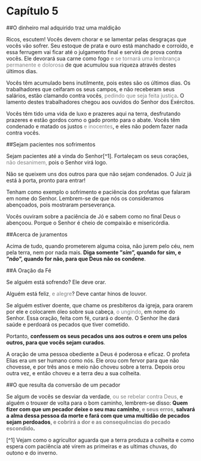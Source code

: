 # Capítulo 5

##O dinheiro mal adquirido traz uma maldição

Ricos, escutem! Vocês devem chorar e se lamentar pelas desgraças que vocês vão sofrer. Seu estoque de prata e ouro está manchado e corroído, e essa ferrugem vai ficar até o julgamento final e servirá de prova contra vocês. Ele devorará sua carne como fogo <font color="gray">e se tornará uma lembrança permanente e dolorosa</font> de que acumulou sua riqueza através destes últimos dias.

Vocês têm acumulado bens inutilmente, pois estes são os últimos dias. Os trabalhadores que ceifaram os seus campos, e não receberam seus salários, estão clamando contra vocês<font color="gray">, pedindo que seja feita justiça</font>. O lamento destes trabalhadores chegou aos ouvidos do Senhor dos Exércitos.

Vocês têm tido uma vida de luxo e prazeres aqui na terra, desfrutando prazeres e estão gordos como o gado pronto para o abate. Vocês têm condenado e matado os justos <font color="gray">e inocentes</font>, e eles não podem fazer nada contra vocês.

##Sejam pacientes nos sofrimentos

Sejam pacientes até a vinda do Senhor[^1]. Fortaleçam os seus corações, <font color="gray">não desanimem,</font> pois o Senhor virá logo.

Não se queixem uns dos outros para que não sejam condenados. O Juiz já está à porta, pronto para entrar!

Tenham como exemplo o sofrimento e paciência dos profetas que falaram em nome do Senhor. Lembrem-se de que nós os consideramos abençoados, pois mostraram perseverança.

Vocês ouviram sobre a paciência de Jó e sabem como no final Deus o abençoou. Porque o Senhor é cheio de compaixão e misericórdia.

##Acerca de juramentos

Acima de tudo, quando prometerem alguma coisa, não jurem pelo céu, nem pela terra, nem por nada mais. **Diga somente ”*sim*”, quando for sim, e “*não*”, quando for não, para que Deus não os condene**.

##A Oração da Fé

Se alguém está sofrendo? Ele deve orar.

Alguém está feliz<font color="gray">, e alegre</font>? Deve cantar hinos de louvor.

Se alguém estiver doente, que chame os presbíteros da igreja, para orarem por ele e colocarem óleo sobre sua cabeça<font color="gray">, o ungindo</font>, em nome do Senhor. Essa oração, feita com fé, curará o doente. O Senhor lhe dará saúde e perdoará os pecados que tiver cometido.

Portanto, **confessem os seus pecados uns aos outros e orem uns pelos outros, para que vocês sejam curados**.

A oração de uma pessoa obediente a Deus é poderosa e eficaz. O profeta Elias era um ser humano como nós. Ele orou com fervor para que não chovesse, e por três anos e meio não choveu sobre a terra. Depois orou outra vez, e então choveu e a terra deu a sua colheita.

##O que resulta da conversão de um pecador

Se algum de vocês se desviar da verdade<font color="gray">, ou se rebelar contra Deus,</font> e alguém o trouxer de volta para o bom caminho, lembrem-se disso: **Quem fizer com que um pecador deixe o seu mau caminho<font color="gray">, e seus erros,</font> salvará a alma dessa pessoa da morte e fará com que uma multidão de pecados sejam perdoados<font color="gray">, e cobrirá a dor e as consequências do pecado escondido</font>.**

[^1] Vejam como o agricultor aguarda que a terra produza a colheita e como espera com paciência até virem as primeiras e as ultimas chuvas, do outono e do inverno.